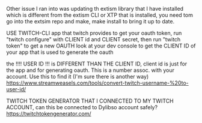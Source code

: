 Other issue I ran into was updating th extism library that I have installed which is different from the extism CLI or XTP that is installed, you need tom go into the extsim repo and make, make install to bring it up to date.

USE TWITCH-CLI app that twitch provides to get your oauth token, run "twitch configure" with CLIENT id and CLIENT secret, then run "twitch token" to get a new OAUTH
look at your dev console to get the CLIENT ID of your app that is used to generate the oauth

the  !!!! USER ID !!! is DIFFERENT THAN THE CLIENT ID, client id is just for the app and for generating oauth. This is a number assoc. with your account. Use this to find it (I'm sure there is another way)
https://www.streamweasels.com/tools/convert-twitch-username-%20to-user-id/

TWITCH TOKEN GENERATOR THAT I CONNECTED TO MY TWITCH ACCOUNT, can this be connected to Dylibso account safely?
https://twitchtokengenerator.com/